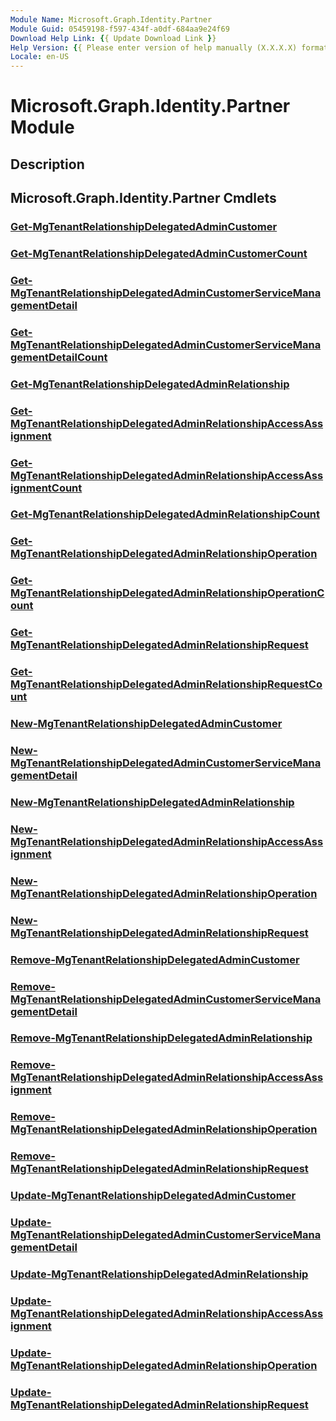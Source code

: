 ```yaml
---
Module Name: Microsoft.Graph.Identity.Partner
Module Guid: 05459198-f597-434f-a0df-684aa9e24f69
Download Help Link: {{ Update Download Link }}
Help Version: {{ Please enter version of help manually (X.X.X.X) format }}
Locale: en-US
---
```


# Microsoft.Graph.Identity.Partner Module
## Description


## Microsoft.Graph.Identity.Partner Cmdlets
### [Get-MgTenantRelationshipDelegatedAdminCustomer](Get-MgTenantRelationshipDelegatedAdminCustomer.md)


### [Get-MgTenantRelationshipDelegatedAdminCustomerCount](Get-MgTenantRelationshipDelegatedAdminCustomerCount.md)


### [Get-MgTenantRelationshipDelegatedAdminCustomerServiceManagementDetail](Get-MgTenantRelationshipDelegatedAdminCustomerServiceManagementDetail.md)


### [Get-MgTenantRelationshipDelegatedAdminCustomerServiceManagementDetailCount](Get-MgTenantRelationshipDelegatedAdminCustomerServiceManagementDetailCount.md)


### [Get-MgTenantRelationshipDelegatedAdminRelationship](Get-MgTenantRelationshipDelegatedAdminRelationship.md)


### [Get-MgTenantRelationshipDelegatedAdminRelationshipAccessAssignment](Get-MgTenantRelationshipDelegatedAdminRelationshipAccessAssignment.md)


### [Get-MgTenantRelationshipDelegatedAdminRelationshipAccessAssignmentCount](Get-MgTenantRelationshipDelegatedAdminRelationshipAccessAssignmentCount.md)


### [Get-MgTenantRelationshipDelegatedAdminRelationshipCount](Get-MgTenantRelationshipDelegatedAdminRelationshipCount.md)


### [Get-MgTenantRelationshipDelegatedAdminRelationshipOperation](Get-MgTenantRelationshipDelegatedAdminRelationshipOperation.md)


### [Get-MgTenantRelationshipDelegatedAdminRelationshipOperationCount](Get-MgTenantRelationshipDelegatedAdminRelationshipOperationCount.md)


### [Get-MgTenantRelationshipDelegatedAdminRelationshipRequest](Get-MgTenantRelationshipDelegatedAdminRelationshipRequest.md)


### [Get-MgTenantRelationshipDelegatedAdminRelationshipRequestCount](Get-MgTenantRelationshipDelegatedAdminRelationshipRequestCount.md)


### [New-MgTenantRelationshipDelegatedAdminCustomer](New-MgTenantRelationshipDelegatedAdminCustomer.md)


### [New-MgTenantRelationshipDelegatedAdminCustomerServiceManagementDetail](New-MgTenantRelationshipDelegatedAdminCustomerServiceManagementDetail.md)


### [New-MgTenantRelationshipDelegatedAdminRelationship](New-MgTenantRelationshipDelegatedAdminRelationship.md)


### [New-MgTenantRelationshipDelegatedAdminRelationshipAccessAssignment](New-MgTenantRelationshipDelegatedAdminRelationshipAccessAssignment.md)


### [New-MgTenantRelationshipDelegatedAdminRelationshipOperation](New-MgTenantRelationshipDelegatedAdminRelationshipOperation.md)


### [New-MgTenantRelationshipDelegatedAdminRelationshipRequest](New-MgTenantRelationshipDelegatedAdminRelationshipRequest.md)


### [Remove-MgTenantRelationshipDelegatedAdminCustomer](Remove-MgTenantRelationshipDelegatedAdminCustomer.md)


### [Remove-MgTenantRelationshipDelegatedAdminCustomerServiceManagementDetail](Remove-MgTenantRelationshipDelegatedAdminCustomerServiceManagementDetail.md)


### [Remove-MgTenantRelationshipDelegatedAdminRelationship](Remove-MgTenantRelationshipDelegatedAdminRelationship.md)


### [Remove-MgTenantRelationshipDelegatedAdminRelationshipAccessAssignment](Remove-MgTenantRelationshipDelegatedAdminRelationshipAccessAssignment.md)


### [Remove-MgTenantRelationshipDelegatedAdminRelationshipOperation](Remove-MgTenantRelationshipDelegatedAdminRelationshipOperation.md)


### [Remove-MgTenantRelationshipDelegatedAdminRelationshipRequest](Remove-MgTenantRelationshipDelegatedAdminRelationshipRequest.md)


### [Update-MgTenantRelationshipDelegatedAdminCustomer](Update-MgTenantRelationshipDelegatedAdminCustomer.md)


### [Update-MgTenantRelationshipDelegatedAdminCustomerServiceManagementDetail](Update-MgTenantRelationshipDelegatedAdminCustomerServiceManagementDetail.md)


### [Update-MgTenantRelationshipDelegatedAdminRelationship](Update-MgTenantRelationshipDelegatedAdminRelationship.md)


### [Update-MgTenantRelationshipDelegatedAdminRelationshipAccessAssignment](Update-MgTenantRelationshipDelegatedAdminRelationshipAccessAssignment.md)


### [Update-MgTenantRelationshipDelegatedAdminRelationshipOperation](Update-MgTenantRelationshipDelegatedAdminRelationshipOperation.md)


### [Update-MgTenantRelationshipDelegatedAdminRelationshipRequest](Update-MgTenantRelationshipDelegatedAdminRelationshipRequest.md)



